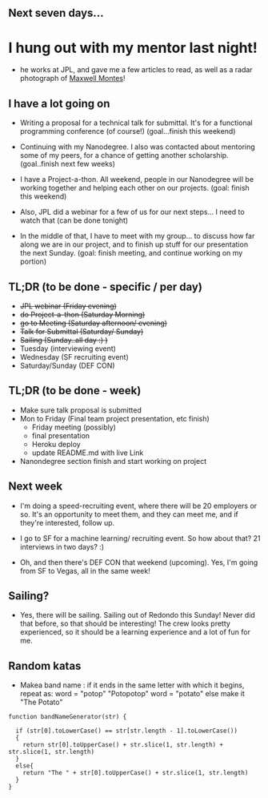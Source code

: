 ## Next seven days...

# I hung out with my mentor last night!

- he works at JPL, and gave me a few articles to read,
  as well as a radar photograph of [Maxwell Montes](https://en.wikipedia.org/wiki/Maxwell_Montes)!

## I have a lot going on

- Writing a proposal for a technical talk for submittal.
  It's for a functional programming conference (of course!)
  (goal...finish this weekend)
  
- Continuing with my Nanodegree. I also was contacted about 
  mentoring some of my peers, for a chance of getting another
  scholarship. (goal..finish next few weeks)
  
- I have a Project-a-thon. All weekend, people in our Nanodegree
  will be working together and helping each other on our projects.
  (goal: finish this weekend)
  
- Also, JPL did a webinar for a few of us for our next steps...
  I need to watch that (can be done tonight)
  
- In the middle of that, I have to meet with my group...
  to discuss how far along we are in our project, and to 
  finish up stuff for our presentation the next Sunday.
  (goal: finish meeting, and continue working on my portion)
  
## TL;DR (to be done - specific / per day)

- ~~JPL webinar (Friday evening)~~
- ~~do Project-a-thon (Saturday Morning)~~
- ~~go to Meeting (Saturday afternoon/ evening)~~
- ~~Talk for Submittal (Saturday/ Sunday)~~
- ~~Sailing (Sunday..all day :) )~~
- Tuesday (interviewing event)
- Wednesday (SF recruiting event)
- Saturday/Sunday (DEF CON)

## TL;DR (to be done - week)

- Make sure talk proposal is submitted
- Mon to Friday (Final team project presentation, etc finish)
  - Friday meeting (possibly)
  - final presentation
  - Heroku deploy
  - update README.md with live Link
- Nanondegree section finish and start working on project

  
## Next week

- I'm doing a speed-recruiting event, where there will be 
  20 employers or so. It's an opportunity to meet them, 
  and they can meet me, and if they're interested, follow up.
  
- I go to SF for a machine learning/ recruiting event. So how
  about that? 21 interviews in two days? :)
  
- Oh, and then there's DEF CON that weekend (upcoming). Yes,
  I'm going from SF to Vegas, all in the same week!
  
## Sailing?

- Yes, there will be sailing. Sailing out of Redondo this Sunday!
  Never did that before, so that should be interesting! 
  The crew looks pretty experienced, so it should be a learning
  experience and a lot of fun for me.
  
## Random katas

- Makea  band name : 
  if it ends in the same letter with which it begins, repeat as:
  word = "potop"
  "Potopotop"
  word = "potato"
  else make it "The Potato"
  
```
function bandNameGenerator(str) {
  
  if (str[0].toLowerCase() == str[str.length - 1].toLowerCase())
  {
    return str[0].toUpperCase() + str.slice(1, str.length) + str.slice(1, str.length)
  }
  else{
    return "The " + str[0].toUpperCase() + str.slice(1, str.length)
  }
}
```

